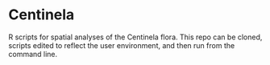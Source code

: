 # Centinela
R scripts for spatial analyses of the Centinela flora. This repo can be cloned, scripts edited to reflect the user environment, and then run from the command line.
